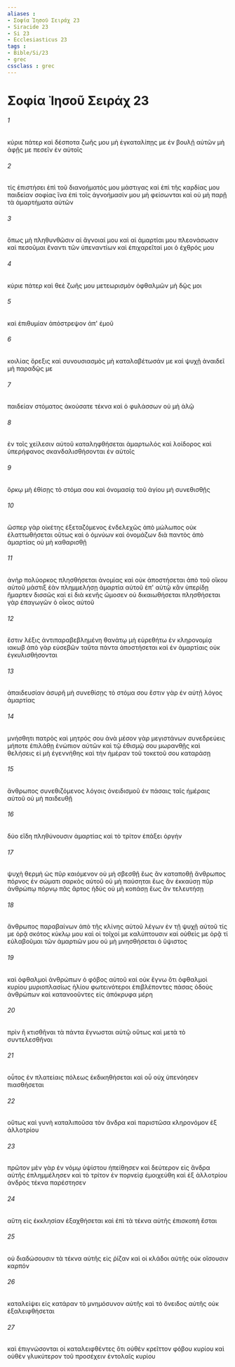 ```yaml
---
aliases : 
- Σοφία Ἰησοῦ Σειράχ 23
- Siracide 23
- Si 23
- Ecclesiasticus 23
tags : 
- Bible/Si/23
- grec
cssclass : grec
---
```


# Σοφία Ἰησοῦ Σειράχ 23

###### 1
κύριε πάτερ καὶ δέσποτα ζωῆς μου μὴ ἐγκαταλίπῃς με ἐν βουλῇ αὐτῶν μὴ ἀφῇς με πεσεῖν ἐν αὐτοῖς
###### 2
τίς ἐπιστήσει ἐπὶ τοῦ διανοήματός μου μάστιγας καὶ ἐπὶ τῆς καρδίας μου παιδείαν σοφίας ἵνα ἐπὶ τοῖς ἀγνοήμασίν μου μὴ φείσωνται καὶ οὐ μὴ παρῇ τὰ ἁμαρτήματα αὐτῶν
###### 3
ὅπως μὴ πληθυνθῶσιν αἱ ἄγνοιαί μου καὶ αἱ ἁμαρτίαι μου πλεονάσωσιν καὶ πεσοῦμαι ἔναντι τῶν ὑπεναντίων καὶ ἐπιχαρεῖταί μοι ὁ ἐχθρός μου
###### 4
κύριε πάτερ καὶ θεὲ ζωῆς μου μετεωρισμὸν ὀφθαλμῶν μὴ δῷς μοι
###### 5
καὶ ἐπιθυμίαν ἀπόστρεψον ἀπ' ἐμοῦ
###### 6
κοιλίας ὄρεξις καὶ συνουσιασμὸς μὴ καταλαβέτωσάν με καὶ ψυχῇ ἀναιδεῖ μὴ παραδῷς με
###### 7
παιδείαν στόματος ἀκούσατε τέκνα καὶ ὁ φυλάσσων οὐ μὴ ἁλῷ
###### 8
ἐν τοῖς χείλεσιν αὐτοῦ καταληφθήσεται ἁμαρτωλός καὶ λοίδορος καὶ ὑπερήφανος σκανδαλισθήσονται ἐν αὐτοῖς
###### 9
ὅρκῳ μὴ ἐθίσῃς τὸ στόμα σου καὶ ὀνομασίᾳ τοῦ ἁγίου μὴ συνεθισθῇς
###### 10
ὥσπερ γὰρ οἰκέτης ἐξεταζόμενος ἐνδελεχῶς ἀπὸ μώλωπος οὐκ ἐλαττωθήσεται οὕτως καὶ ὁ ὀμνύων καὶ ὀνομάζων διὰ παντὸς ἀπὸ ἁμαρτίας οὐ μὴ καθαρισθῇ
###### 11
ἀνὴρ πολύορκος πλησθήσεται ἀνομίας καὶ οὐκ ἀποστήσεται ἀπὸ τοῦ οἴκου αὐτοῦ μάστιξ ἐὰν πλημμελήσῃ ἁμαρτία αὐτοῦ ἐπ' αὐτῷ κἂν ὑπερίδῃ ἥμαρτεν δισσῶς καὶ εἰ διὰ κενῆς ὤμοσεν οὐ δικαιωθήσεται πλησθήσεται γὰρ ἐπαγωγῶν ὁ οἶκος αὐτοῦ
###### 12
ἔστιν λέξις ἀντιπαραβεβλημένη θανάτῳ μὴ εὑρεθήτω ἐν κληρονομίᾳ ιακωβ ἀπὸ γὰρ εὐσεβῶν ταῦτα πάντα ἀποστήσεται καὶ ἐν ἁμαρτίαις οὐκ ἐγκυλισθήσονται
###### 13
ἀπαιδευσίαν ἀσυρῆ μὴ συνεθίσῃς τὸ στόμα σου ἔστιν γὰρ ἐν αὐτῇ λόγος ἁμαρτίας
###### 14
μνήσθητι πατρὸς καὶ μητρός σου ἀνὰ μέσον γὰρ μεγιστάνων συνεδρεύεις μήποτε ἐπιλάθῃ ἐνώπιον αὐτῶν καὶ τῷ ἐθισμῷ σου μωρανθῇς καὶ θελήσεις εἰ μὴ ἐγεννήθης καὶ τὴν ἡμέραν τοῦ τοκετοῦ σου καταράσῃ
###### 15
ἄνθρωπος συνεθιζόμενος λόγοις ὀνειδισμοῦ ἐν πάσαις ταῖς ἡμέραις αὐτοῦ οὐ μὴ παιδευθῇ
###### 16
δύο εἴδη πληθύνουσιν ἁμαρτίας καὶ τὸ τρίτον ἐπάξει ὀργήν
###### 17
ψυχὴ θερμὴ ὡς πῦρ καιόμενον οὐ μὴ σβεσθῇ ἕως ἂν καταποθῇ ἄνθρωπος πόρνος ἐν σώματι σαρκὸς αὐτοῦ οὐ μὴ παύσηται ἕως ἂν ἐκκαύσῃ πῦρ ἀνθρώπῳ πόρνῳ πᾶς ἄρτος ἡδύς οὐ μὴ κοπάσῃ ἕως ἂν τελευτήσῃ
###### 18
ἄνθρωπος παραβαίνων ἀπὸ τῆς κλίνης αὐτοῦ λέγων ἐν τῇ ψυχῇ αὐτοῦ τίς με ὁρᾷ σκότος κύκλῳ μου καὶ οἱ τοῖχοί με καλύπτουσιν καὶ οὐθείς με ὁρᾷ τί εὐλαβοῦμαι τῶν ἁμαρτιῶν μου οὐ μὴ μνησθήσεται ὁ ὕψιστος
###### 19
καὶ ὀφθαλμοὶ ἀνθρώπων ὁ φόβος αὐτοῦ καὶ οὐκ ἔγνω ὅτι ὀφθαλμοὶ κυρίου μυριοπλασίως ἡλίου φωτεινότεροι ἐπιβλέποντες πάσας ὁδοὺς ἀνθρώπων καὶ κατανοοῦντες εἰς ἀπόκρυφα μέρη
###### 20
πρὶν ἢ κτισθῆναι τὰ πάντα ἔγνωσται αὐτῷ οὕτως καὶ μετὰ τὸ συντελεσθῆναι
###### 21
οὗτος ἐν πλατείαις πόλεως ἐκδικηθήσεται καὶ οὗ οὐχ ὑπενόησεν πιασθήσεται
###### 22
οὕτως καὶ γυνὴ καταλιποῦσα τὸν ἄνδρα καὶ παριστῶσα κληρονόμον ἐξ ἀλλοτρίου
###### 23
πρῶτον μὲν γὰρ ἐν νόμῳ ὑψίστου ἠπείθησεν καὶ δεύτερον εἰς ἄνδρα αὐτῆς ἐπλημμέλησεν καὶ τὸ τρίτον ἐν πορνείᾳ ἐμοιχεύθη καὶ ἐξ ἀλλοτρίου ἀνδρὸς τέκνα παρέστησεν
###### 24
αὕτη εἰς ἐκκλησίαν ἐξαχθήσεται καὶ ἐπὶ τὰ τέκνα αὐτῆς ἐπισκοπὴ ἔσται
###### 25
οὐ διαδώσουσιν τὰ τέκνα αὐτῆς εἰς ῥίζαν καὶ οἱ κλάδοι αὐτῆς οὐκ οἴσουσιν καρπόν
###### 26
καταλείψει εἰς κατάραν τὸ μνημόσυνον αὐτῆς καὶ τὸ ὄνειδος αὐτῆς οὐκ ἐξαλειφθήσεται
###### 27
καὶ ἐπιγνώσονται οἱ καταλειφθέντες ὅτι οὐθὲν κρεῖττον φόβου κυρίου καὶ οὐθὲν γλυκύτερον τοῦ προσέχειν ἐντολαῖς κυρίου
